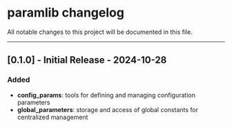 # paramlib changelog

All notable changes to this project will be documented in this file.

---

## [0.1.0] - Initial Release - 2024-10-28
### Added
- **config_params**: tools for defining and managing configuration parameters
- **global_parameters**: storage and access of global constants for centralized management
